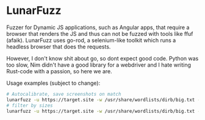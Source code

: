 # LunarFuzz

Fuzzer for Dynamic JS applications, such as Angular apps, that require a browser that renders the JS and thus can not be fuzzed with tools like ffuf (afaik). LunarFuzz uses go-rod, a selenium-like toolkit which runs a headless browser that does the requests.

However, I don't know shit about go, so dont expect good code. Python was too slow, Nim didn't have a good library for a webdriver and I hate writing Rust-code with a passion, so here we are.

Usage examples (subject to change):

```bash
# Autocalibrate, save screenshots on match
lunarfuzz -u https://target.site -w /usr/share/wordlists/dirb/big.txt --screenshot -b "PHPSESSID=XYZ; __OTHER_COOKIE=1"
# filter by sizes
lunarfuzz -u https://target.site -w /usr/share/wordlists/dirb/big.txt --screenshot -b "PHPSESSID=XYZ; __OTHER_COOKIE=1" -fs 1000,1001
```
